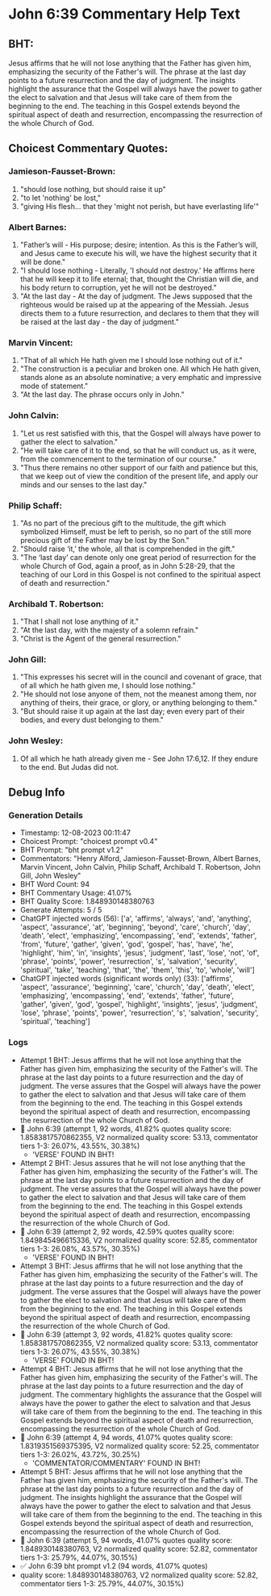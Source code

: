 # John 6:39 Commentary Help Text

## BHT:
Jesus affirms that he will not lose anything that the Father has given him, emphasizing the security of the Father's will. The phrase at the last day points to a future resurrection and the day of judgment. The insights highlight the assurance that the Gospel will always have the power to gather the elect to salvation and that Jesus will take care of them from the beginning to the end. The teaching in this Gospel extends beyond the spiritual aspect of death and resurrection, encompassing the resurrection of the whole Church of God.

## Choicest Commentary Quotes:
### Jamieson-Fausset-Brown:
1. "should lose nothing, but should raise it up" 
2. "to let 'nothing' be lost," 
3. "giving His flesh... that they 'might not perish, but have everlasting life'"

### Albert Barnes:
1. "Father’s will - His purpose; desire; intention. As this is the Father’s will, and Jesus came to execute his will, we have the highest security that it will be done."
2. "I should lose nothing - Literally, 'I should not destroy.' He affirms here that he will keep it to life eternal; that, thought the Christian will die, and his body return to corruption, yet he will not be destroyed."
3. "At the last day - At the day of judgment. The Jews supposed that the righteous would be raised up at the appearing of the Messiah. Jesus directs them to a future resurrection, and declares to them that they will be raised at the last day - the day of judgment."

### Marvin Vincent:
1. "That of all which He hath given me I should lose nothing out of it."
2. "The construction is a peculiar and broken one. All which He hath given, stands alone as an absolute nominative; a very emphatic and impressive mode of statement."
3. "At the last day. The phrase occurs only in John."

### John Calvin:
1. "Let us rest satisfied with this, that the Gospel will always have power to gather the elect to salvation."
2. "He will take care of it to the end, so that he will conduct us, as it were, from the commencement to the termination of our course."
3. "Thus there remains no other support of our faith and patience but this, that we keep out of view the condition of the present life, and apply our minds and our senses to the last day."

### Philip Schaff:
1. "As no part of the precious gift to the multitude, the gift which symbolized Himself, must be left to perish, so no part of the still more precious gift of the Father may be lost by the Son." 
2. "Should raise ‘it,’ the whole, all that is comprehended in the gift." 
3. "The ‘last day’ can denote only one great period of resurrection for the whole Church of God, again a proof, as in John 5:28-29, that the teaching of our Lord in this Gospel is not confined to the spiritual aspect of death and resurrection."

### Archibald T. Robertson:
1. "That I shall not lose anything of it."
2. "At the last day, with the majesty of a solemn refrain."
3. "Christ is the Agent of the general resurrection."

### John Gill:
1. "This expresses his secret will in the council and covenant of grace, that of all which he hath given me, I should lose nothing."
2. "He should not lose anyone of them, not the meanest among them, nor anything of theirs, their grace, or glory, or anything belonging to them."
3. "But should raise it up again at the last day; even every part of their bodies, and every dust belonging to them."

### John Wesley:
1. Of all which he hath already given me - See John 17:6,12. If they endure to the end. But Judas did not.



## Debug Info
### Generation Details
- Timestamp: 12-08-2023 00:11:47
- Choicest Prompt: "choicest prompt v0.4"
- BHT Prompt: "bht prompt v1.2"
- Commentators: "Henry Alford, Jamieson-Fausset-Brown, Albert Barnes, Marvin Vincent, John Calvin, Philip Schaff, Archibald T. Robertson, John Gill, John Wesley"
- BHT Word Count: 94
- BHT Commentary Usage: 41.07%
- BHT Quality Score: 1.848930148380763
- Generate Attempts: 5 / 5
- ChatGPT injected words (56):
	['a', 'affirms', 'always', 'and', 'anything', 'aspect', 'assurance', 'at', 'beginning', 'beyond', 'care', 'church', 'day', 'death', 'elect', 'emphasizing', 'encompassing', 'end', 'extends', 'father', 'from', 'future', 'gather', 'given', 'god', 'gospel', 'has', 'have', 'he', 'highlight', 'him', 'in', 'insights', 'jesus', 'judgment', 'last', 'lose', 'not', 'of', 'phrase', 'points', 'power', 'resurrection', 's', 'salvation', 'security', 'spiritual', 'take', 'teaching', 'that', 'the', 'them', 'this', 'to', 'whole', 'will']
- ChatGPT injected words (significant words only) (33):
	['affirms', 'aspect', 'assurance', 'beginning', 'care', 'church', 'day', 'death', 'elect', 'emphasizing', 'encompassing', 'end', 'extends', 'father', 'future', 'gather', 'given', 'god', 'gospel', 'highlight', 'insights', 'jesus', 'judgment', 'lose', 'phrase', 'points', 'power', 'resurrection', 's', 'salvation', 'security', 'spiritual', 'teaching']

### Logs
- Attempt 1 BHT: Jesus affirms that he will not lose anything that the Father has given him, emphasizing the security of the Father's will. The phrase at the last day points to a future resurrection and the day of judgment. The verse assures that the Gospel will always have the power to gather the elect to salvation and that Jesus will take care of them from the beginning to the end. The teaching in this Gospel extends beyond the spiritual aspect of death and resurrection, encompassing the resurrection of the whole Church of God.
- 🔄 John 6:39 (attempt 1, 92 words, 41.82% quotes quality score: 1.8583817570862355, V2 normalized quality score: 53.13, commentator tiers 1-3: 26.07%, 43.55%, 30.38%) 
	- 'VERSE' FOUND IN BHT!
- Attempt 2 BHT: Jesus assures that he will not lose anything that the Father has given him, emphasizing the security of the Father's will. The phrase at the last day points to a future resurrection and the day of judgment. The verse assures that the Gospel will always have the power to gather the elect to salvation and that Jesus will take care of them from the beginning to the end. The teaching in this Gospel extends beyond the spiritual aspect of death and resurrection, encompassing the resurrection of the whole Church of God.
- 🔄 John 6:39 (attempt 2, 92 words, 42.59% quotes quality score: 1.849845496615336, V2 normalized quality score: 52.85, commentator tiers 1-3: 26.08%, 43.57%, 30.35%) 
	- 'VERSE' FOUND IN BHT!
- Attempt 3 BHT: Jesus affirms that he will not lose anything that the Father has given him, emphasizing the security of the Father's will. The phrase at the last day points to a future resurrection and the day of judgment. The verse assures that the Gospel will always have the power to gather the elect to salvation and that Jesus will take care of them from the beginning to the end. The teaching in this Gospel extends beyond the spiritual aspect of death and resurrection, encompassing the resurrection of the whole Church of God.
- 🔄 John 6:39 (attempt 3, 92 words, 41.82% quotes quality score: 1.8583817570862355, V2 normalized quality score: 53.13, commentator tiers 1-3: 26.07%, 43.55%, 30.38%) 
	- 'VERSE' FOUND IN BHT!
- Attempt 4 BHT: Jesus affirms that he will not lose anything that the Father has given him, emphasizing the security of the Father's will. The phrase at the last day points to a future resurrection and the day of judgment. The commentary highlights the assurance that the Gospel will always have the power to gather the elect to salvation and that Jesus will take care of them from the beginning to the end. The teaching in this Gospel extends beyond the spiritual aspect of death and resurrection, encompassing the resurrection of the whole Church of God.
- 🔄 John 6:39 (attempt 4, 94 words, 41.07% quotes quality score: 1.8319351569375395, V2 normalized quality score: 52.25, commentator tiers 1-3: 26.02%, 43.72%, 30.25%) 
	- 'COMMENTATOR/COMMENTARY' FOUND IN BHT!
- Attempt 5 BHT: Jesus affirms that he will not lose anything that the Father has given him, emphasizing the security of the Father's will. The phrase at the last day points to a future resurrection and the day of judgment. The insights highlight the assurance that the Gospel will always have the power to gather the elect to salvation and that Jesus will take care of them from the beginning to the end. The teaching in this Gospel extends beyond the spiritual aspect of death and resurrection, encompassing the resurrection of the whole Church of God.
- 🔄 John 6:39 (attempt 5, 94 words, 41.07% quotes quality score: 1.848930148380763, V2 normalized quality score: 52.82, commentator tiers 1-3: 25.79%, 44.07%, 30.15%)
- ✅ John 6:39 bht prompt v1.2 (94 words, 41.07% quotes)
- quality score: 1.848930148380763, V2 normalized quality score: 52.82, commentator tiers 1-3: 25.79%, 44.07%, 30.15%)